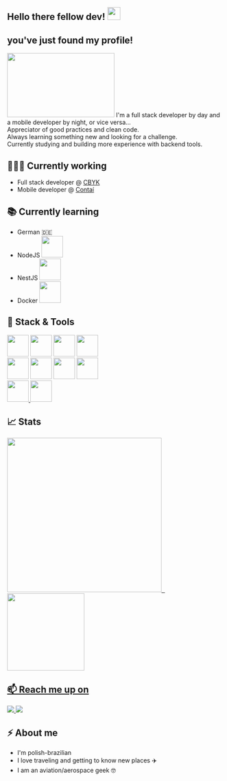## Hello there fellow dev! <img src="https://tenor.com/view/hello-there-baby-yoda-mandolorian-hello-gif-20136589.gif" widht="30" height="30" />
## you've just found my profile! 
<img src="https://user-images.githubusercontent.com/61482516/169533309-0d02a21e-d7f8-485c-bd1a-fc2a71df2506.gif" width="250" height="150" /> 
I'm a full stack developer by day and a mobile developer by night, or vice versa...<br /> 
Appreciator of good practices and clean code. <br />
Always learning something new and looking for a challenge. <br/>
Currently studying and building more experience with backend tools.

## 👨🏻‍💻 Currently working 
- Full stack developer @ [CBYK](https://www.cbyk.com.br/) 
- Mobile developer @ [Contaí](https://contaidigital.com.br/)

## 📚 Currently learning
- German 🇩🇪  <br/>
- NodeJS <img src="https://cdn.jsdelivr.net/gh/devicons/devicon/icons/nodejs/nodejs-original.svg" width="50" height="50" />
- NestJS <img src="https://cdn.jsdelivr.net/gh/devicons/devicon/icons/nestjs/nestjs-plain.svg" width="50" height="50"/>
- Docker <img src="https://user-images.githubusercontent.com/61482516/169633178-1bbe45a8-d87a-4997-9af5-76b81d4ccbcb.svg" width="50" height="50" />

## 🧰 Stack & Tools
<span>
  <img src="https://user-images.githubusercontent.com/61482516/169631257-04f20385-a582-43fb-921e-ffee4ff72834.svg" width="50" height="50" />
  <img src="https://user-images.githubusercontent.com/61482516/169631271-d4806c5f-76c5-4be9-a182-7fef8729e4c3.svg" width="50" height="50" />
  <img src="https://user-images.githubusercontent.com/61482516/169631394-5b03ed22-918d-4cd1-8b26-e82853b5f025.svg" width="50" height="50" />
  <img src="https://user-images.githubusercontent.com/61482516/169631357-5c251b57-a267-487d-8fb9-64f2b60de473.svg" width="50" height="50" />
</span>
<br/>
<span>
  <img src="https://user-images.githubusercontent.com/61482516/169631287-9d827d97-623a-4b52-9f24-0c14873324e8.svg" width="50" height="50" />
  <img src="https://user-images.githubusercontent.com/61482516/169631303-f252ce45-9b69-4e8c-bed7-559121a1c0d3.svg" width="50" height="50" />
  <img src="https://user-images.githubusercontent.com/61482516/169631323-4a0d382d-12d9-4e58-a50c-7bef79c88899.svg" width="50" height="50" />
  <img src="https://user-images.githubusercontent.com/61482516/169632848-70d5b49b-0d0c-40b5-af1c-82026c683451.svg" width="50" height="50" />
</span>
<br />
<span>
  <a href="https://discord.com/channels/@me">
    <img src="https://user-images.githubusercontent.com/61482516/169632717-205daaef-785f-4637-a8ff-d22f0ac3fec6.svg" width="50" height="50" />
  </a>
  <a href="https://www.linkedin.com/in/bruno-vasconcellos-03664015a/">
    <img src="https://user-images.githubusercontent.com/61482516/169633099-371ac381-439e-44bc-ab2e-2d4391e548ca.svg" width="50" height="50" />
  </a>
</span>

## 📈 Stats
<div>
<a href="https://github.com/bbcvasconcellos">
<img height="360em" src="https://github-readme-stats.vercel.app/api/top-langs/?username=bbcvasconcellos&langs_count=7&theme=cobalt"/>
  &nbsp;
<img height="180em" src="https://github-readme-stats.vercel.app/api?username=bbcvasconcellos&show_icons=true&theme=cobalt&include_all_commits=true&count_private=true"/>
</div>

## 📫 Reach me up on
<span>
  <div>
    <a href = "mailto: bbcvasconcellos@gmail.com">
      <img src="https://img.shields.io/badge/Gmail-D14836?style=for-the-badge&logo=gmail&logoColor=white" target="_blank">       
    </a>
    <a href="https://www.linkedin.com/in/bruno-vasconcellos-03664015a/" target="_blank">
      <img src="https://img.shields.io/badge/-LinkedIn-%230077B5?style=for-the-badge&logo=linkedin&logoColor=white" target="_blank">
    </a>   
</div>
</span>

## ⚡ About me
- I'm polish-brazilian
- I love traveling and getting to know new places ✈️
- I am an aviation/aerospace geek 🤓

<!--
**bbcvasconcellos/bbcvasconcellos** is a ✨ _special_ ✨ repository because its `README.md` (this file) appears on your GitHub profile.

Here are some ideas to get you started:

- 🔭 I’m currently working on ...
- 🌱 I’m currently learning ...
- 👯 I’m looking to collaborate on ...
- 🤔 I’m looking for help with ...
- 💬 Ask me about ...
- 📫 How to reach me: ...
- 😄 Pronouns: ...
- ⚡ Fun fact: ...
-->

